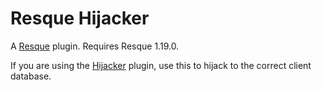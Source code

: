 Resque Hijacker
===========

A [Resque][rq] plugin. Requires Resque 1.19.0.

If you are using the [Hijacker][hj] plugin, use this to hijack to the correct
client database.

[rq]: https://github.com/defunkt/resque
[hj]: https://github.com/crystalcommerce/hijacker
